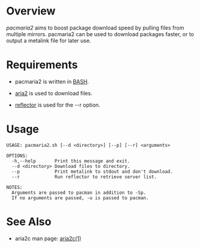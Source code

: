 Overview
========

_pacmaria2_ aims to boost package download speed by pulling files from multiple
mirrors. pacmaria2 can be used to download packages faster, or to output a
metalink file for later use.

Requirements
============

* pacmaria2 is written in [BASH][].
* [aria2][] is used to download files.
* [reflector][] is used for the --r option.

  [bash]: http://www.gnu.org/software/bash/
  [aria2]: http://aria2.sourceforge.net/
  [reflector]: http://xyne.archlinux.ca/projects/reflector/

Usage
=====

    USAGE: pacmaria2.sh [--d <directory>] [--p] [--r] <arguments>

    OPTIONS:
      -h,--help       Print this message and exit.
      --d <directory> Download files to directory.
      --p             Print metalink to stdout and don't download.
      --r             Run reflector to retrieve server list.

    NOTES:
      Arguments are passed to pacman in addition to -Sp.
      If no arguments are passed, -u is passed to pacman.

See Also
========

* aria2c man page: [aria2c(1)][]

  [aria2c(1)]: http://aria2.sourceforge.net/aria2c.1.html

